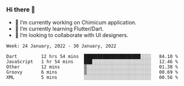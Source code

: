### Hi there 👋

<!--
**devcat37/devcat37** is a ✨ _special_ ✨ repository because its `README.md` (this file) appears on your GitHub profile.-->


- 🔭 I’m currently working on Chimicum application.
- 🌱 I’m currently learning Flutter/Dart.
- 👯 I’m looking to collaborate with UI designers.
<!-- - 🤔 I’m looking for help with ... -->

<!--START_SECTION:waka-->
```text
Week: 24 January, 2022 - 30 January, 2022

Dart         12 hrs 54 mins  █████████████████████░░░░   84.10 % 
JavaScript   1 hr 54 mins    ███░░░░░░░░░░░░░░░░░░░░░░   12.46 % 
Other        12 mins         ▒░░░░░░░░░░░░░░░░░░░░░░░░   01.38 % 
Groovy       6 mins          ▒░░░░░░░░░░░░░░░░░░░░░░░░   00.69 % 
XML          5 mins          ░░░░░░░░░░░░░░░░░░░░░░░░░   00.56 % 
```
<!--END_SECTION:waka-->
